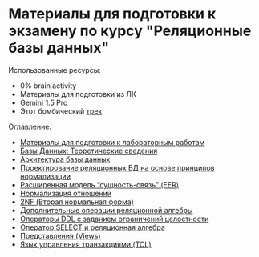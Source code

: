 # Материалы для подготовки к экзамену по курсу "Реляционные базы данных"

Использованные ресурсы:
- 0% brain activity
- Материалы для подготовки из ЛК
- Gemini 1.5 Pro
- Этот бомбический [трек](https://youtu.be/dCEMSaho0io)

Оглавление:
- [Материалы для подготовки к лабораторным работам](teor/00.md)
- [Базы Данных: Теоретические сведения](teor/01.md)
- [Архитектура базы данных](teor/02.md)
- [Проектирование реляционных БД на основе принципов нормализации](teor/03.md)
- [Расширенная модель “сущность-связь” (EER)](teor/04.md)
- [Нормализация отношений](teor/05.md)
- [2NF (Вторая нормальная форма)](teor/06.md)
- [Дополнительные операции реляционной алгебры](teor/07.md)
- [Операторы DDL с заданием ограничений целостности](teor/08.md)
- [Оператор SELECT и реляционная алгебра](teor/09.md)
- [Представления (Views)](teor/10.md)
- [Язык управления транзакциями (TCL)](teor/11.md)

